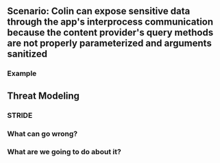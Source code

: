 ## Scenario: Colin can expose sensitive data through the app's interprocess communication because the content provider's query methods are not properly parameterized and arguments sanitized

### Example

## Threat Modeling

### STRIDE

### What can go wrong?

### What are we going to do about it?